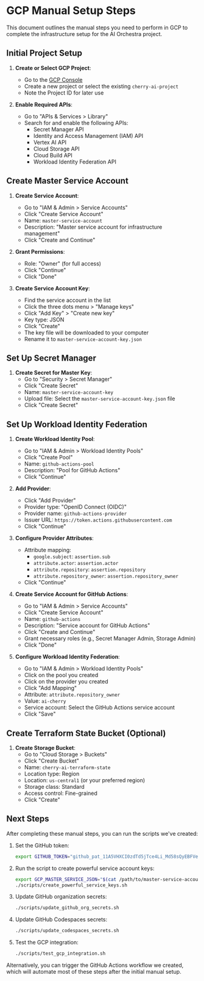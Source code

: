 # GCP Manual Setup Steps

This document outlines the manual steps you need to perform in GCP to complete the infrastructure setup for the AI Orchestra project.

## Initial Project Setup

1. **Create or Select GCP Project**:
   - Go to the [GCP Console](https://console.cloud.google.com/)
   - Create a new project or select the existing `cherry-ai-project`
   - Note the Project ID for later use

2. **Enable Required APIs**:
   - Go to "APIs & Services > Library"
   - Search for and enable the following APIs:
     - Secret Manager API
     - Identity and Access Management (IAM) API
     - Vertex AI API
     - Cloud Storage API
     - Cloud Build API
     - Workload Identity Federation API

## Create Master Service Account

1. **Create Service Account**:
   - Go to "IAM & Admin > Service Accounts"
   - Click "Create Service Account"
   - Name: `master-service-account`
   - Description: "Master service account for infrastructure management"
   - Click "Create and Continue"

2. **Grant Permissions**:
   - Role: "Owner" (for full access)
   - Click "Continue"
   - Click "Done"

3. **Create Service Account Key**:
   - Find the service account in the list
   - Click the three dots menu > "Manage keys"
   - Click "Add Key" > "Create new key"
   - Key type: JSON
   - Click "Create"
   - The key file will be downloaded to your computer
   - Rename it to `master-service-account-key.json`

## Set Up Secret Manager

1. **Create Secret for Master Key**:
   - Go to "Security > Secret Manager"
   - Click "Create Secret"
   - Name: `master-service-account-key`
   - Upload file: Select the `master-service-account-key.json` file
   - Click "Create Secret"

## Set Up Workload Identity Federation

1. **Create Workload Identity Pool**:
   - Go to "IAM & Admin > Workload Identity Pools"
   - Click "Create Pool"
   - Name: `github-actions-pool`
   - Description: "Pool for GitHub Actions"
   - Click "Continue"

2. **Add Provider**:
   - Click "Add Provider"
   - Provider type: "OpenID Connect (OIDC)"
   - Provider name: `github-actions-provider`
   - Issuer URL: `https://token.actions.githubusercontent.com`
   - Click "Continue"

3. **Configure Provider Attributes**:
   - Attribute mapping:
     - `google.subject`: `assertion.sub`
     - `attribute.actor`: `assertion.actor`
     - `attribute.repository`: `assertion.repository`
     - `attribute.repository_owner`: `assertion.repository_owner`
   - Click "Continue"

4. **Create Service Account for GitHub Actions**:
   - Go to "IAM & Admin > Service Accounts"
   - Click "Create Service Account"
   - Name: `github-actions`
   - Description: "Service account for GitHub Actions"
   - Click "Create and Continue"
   - Grant necessary roles (e.g., Secret Manager Admin, Storage Admin)
   - Click "Done"

5. **Configure Workload Identity Federation**:
   - Go to "IAM & Admin > Workload Identity Pools"
   - Click on the pool you created
   - Click on the provider you created
   - Click "Add Mapping"
   - Attribute: `attribute.repository_owner`
   - Value: `ai-cherry`
   - Service account: Select the GitHub Actions service account
   - Click "Save"

## Create Terraform State Bucket (Optional)

1. **Create Storage Bucket**:
   - Go to "Cloud Storage > Buckets"
   - Click "Create Bucket"
   - Name: `cherry-ai-terraform-state`
   - Location type: Region
   - Location: `us-central1` (or your preferred region)
   - Storage class: Standard
   - Access control: Fine-grained
   - Click "Create"

## Next Steps

After completing these manual steps, you can run the scripts we've created:

1. Set the GitHub token:
   ```bash
   export GITHUB_TOKEN="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"
   ```

2. Run the script to create powerful service account keys:
   ```bash
   export GCP_MASTER_SERVICE_JSON="$(cat /path/to/master-service-account-key.json)"
   ./scripts/create_powerful_service_keys.sh
   ```

3. Update GitHub organization secrets:
   ```bash
   ./scripts/update_github_org_secrets.sh
   ```

4. Update GitHub Codespaces secrets:
   ```bash
   ./scripts/update_codespaces_secrets.sh
   ```

5. Test the GCP integration:
   ```bash
   ./scripts/test_gcp_integration.sh
   ```

Alternatively, you can trigger the GitHub Actions workflow we created, which will automate most of these steps after the initial manual setup.